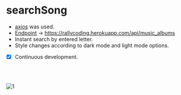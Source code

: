 # searchSong

* [axios](https://github.com/axios/axios) was used.
* [Endpoint](https://stackoverflow.com/questions/2122604/what-is-an-endpoint) -> https://rallycoding.herokuapp.com/api/music_albums
* Instant search by entered letter.
* Style changes according to dark mode and light mode options.

* [x] Continuous development.
<br>
<br>

![1](https://user-images.githubusercontent.com/15261155/84580033-f6e70600-addb-11ea-9778-ed06f4af0472.gif)

